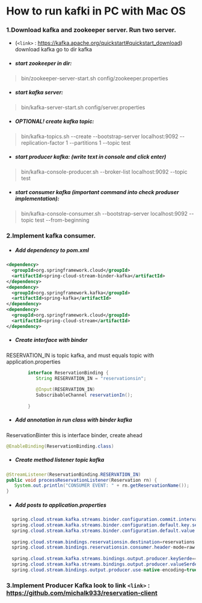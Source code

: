 How to run kafki in PC with Mac OS 
====================

### 1.Download kafka and zookeeper server. Run two server.

- (`<link>` : https://kafka.apache.org/quickstart#quickstart_download)
download kafka
go to dir kafka 


- ##### start zookeeper in dir:
>bin/zookeeper-server-start.sh config/zookeeper.properties

- ##### start kafka server:
>bin/kafka-server-start.sh config/server.properties

- ##### OPTIONAL! create kafka topic: 
>bin/kafka-topics.sh --create --bootstrap-server localhost:9092 --replication-factor 1 --partitions 1 --topic test

- ##### start producer kafka: (write text in console and click enter)
>bin/kafka-console-producer.sh --broker-list localhost:9092 --topic test

- ##### start consumer kafka (important command into check produser implementation):
>bin/kafka-console-consumer.sh --bootstrap-server localhost:9092 --topic test --from-beginning

### 2.Implement kafka consumer.

- ##### Add dependency to pom.xml
```xml
<dependency>
  <groupId>org.springframework.cloud</groupId>
  <artifactId>spring-cloud-stream-binder-kafka</artifactId>
</dependency>
<dependency>
  <groupId>org.springframework.kafka</groupId>
  <artifactId>spring-kafka</artifactId>
</dependency>
<dependency>
  <groupId>org.springframework.cloud</groupId>
  <artifactId>spring-cloud-stream</artifactId>
</dependency>
```

- ##### Create interface with binder
RESERVATION_IN is topic kafka, and must equals topic with application.properties
```java
        interface ReservationBinding {
           String RESERVATION_IN = "reservationsin";
        
           @Input(RESERVATION_IN)
           SubscribableChannel reservationIn();
        
        }
```

- ##### Add annotation in run class with binder kafka
ReservationBinter this is interface binder, create ahead
```java
@EnableBinding(ReservationBinding.class)
```

- ##### Create method listener topic kafka
```java
@StreamListener(ReservationBinding.RESERVATION_IN)
public void processReservationListener(Reservation rn) {
   System.out.println("CONSUMER EVENT: " + rn.getReservationName());
}
```

- ##### Add posts to application.properties
```java
  spring.cloud.stream.kafka.streams.binder.configuration.commit.interval.mms=1000
  spring.cloud.stream.kafka.streams.binder.configuration.default.key.serde=org.apache.kafka.common.serialization.Serdes$StringSerde
  spring.cloud.stream.kafka.streams.binder.configuration.default.value.serde=org.apache.kafka.common.serialization.Serdes$StringSerde
  
  spring.cloud.stream.bindings.reservationsin.destination=reservations
  spring.cloud.stream.bindings.reservationsin.consumer.header-mode=raw
  
  spring.cloud.stream.kafka.streams.bindings.output.producer.keySerde==org.apache.kafka.common.serialization.StringSerializer
  spring.cloud.stream.kafka.streams.bindings.output.producer.valueSerde==org.apache.kafka.common.serialization.StringSerializer
  spring.cloud.stream.bindings.output.producer.use-native-encoding=true
```

### 3.Implement Producer Kafka look to link `<link>` :  https://github.com/michalk933/reservation-client
